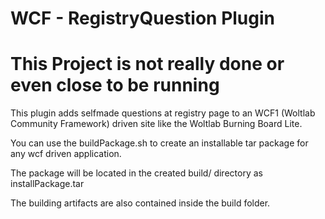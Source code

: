# WCF - RegistryQuestion Plugin

# This Project is not really done or even close to be running
This plugin adds selfmade questions at registry page to an WCF1 (Woltlab Community Framework) driven site like the Woltlab Burning Board Lite.

You can use the buildPackage.sh to create an installable tar package for any wcf driven application.

The package will be located in the created build/ directory as installPackage.tar

The building artifacts are also contained inside the build folder.
